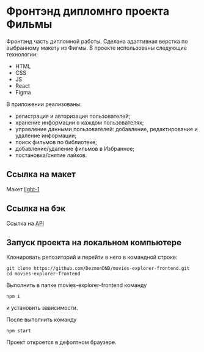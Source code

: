 # Фронтэнд дипломнго проекта Фильмы

Фронтэнд часть дипломной работы. Сделана адаптивная верстка по выбранному макету из Фигмы. В проекте использованы следующие технологии:

- HTML
- CSS
- JS
- React
- Figma

В приложении реализованы:

- регистрация и авторизация пользователей;
- хранение информации о каждом пользователях;
- управление данными пользователей: добавление, редактирование и удаление информации;
- поиск фильмов по библиотеке;
- добавление/удаление фильмов в Избранное;
- постановка/снятие лайков.

## Ссылка на макет

Макет [light-1](https://www.figma.com/file/6FMWkB94wE7KTkcCgUXtnC/%D0%94%D0%B8%D0%BF%D0%BB%D0%BE%D0%BC%D0%BD%D1%8B%D0%B9-%D0%BF%D1%80%D0%BE%D0%B5%D0%BA%D1%82?type=design&node-id=932%3A2618&mode=design&t=OfYuwLyDScWO6JFf-1)

## Ссылка на бэк
Ссылка на [API](https://api.movies.den.nomoredomainsmonster.ru)

## Запуск проекта на локальном компьютере

Клонировать репозиторий и перейти в него в командной строке:

```
git clone https://github.com/DezmonDND/movies-explorer-frontend.git
cd movies-explorer-frontend
```

Выполнить в папке movies-explorer-frontend команду 
```
npm i 
```
и установить зависимости. 

После выполнить команду 
```
npm start
```
Проект откроется в дефолтном браузере.
